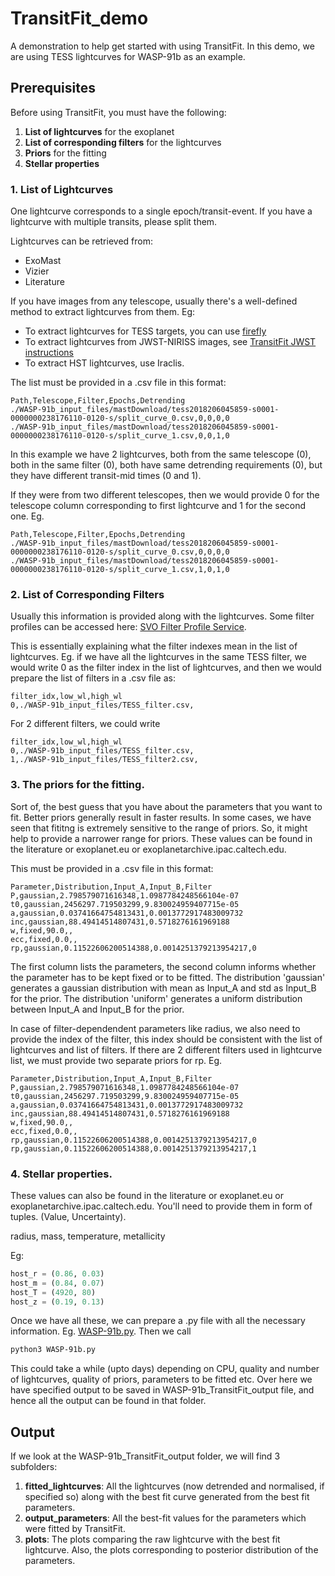 # TransitFit_demo

A demonstration to help get started with using TransitFit. In this demo, we are using TESS lightcurves for WASP-91b as an example.

## Prerequisites

Before using TransitFit, you must have the following:

1. **List of lightcurves** for the exoplanet
2. **List of corresponding filters** for the lightcurves
3. **Priors** for the fitting
4. **Stellar properties**

### 1. List of Lightcurves

One lightcurve corresponds to a single epoch/transit-event. If you have a lightcurve with multiple transits, please split them.

Lightcurves can be retrieved from:
- ExoMast
- Vizier
- Literature

If you have images from any telescope, usually there's a well-defined method to extract lightcurves from them. Eg:
- To extract lightcurves for TESS targets, you can use [firefly](https://github.com/sourestdeeds/firefly)
- To extract lightcurves from JWST-NIRISS images, see [TransitFit JWST instructions](https://github.com/SPEARNET/TransitFit/tree/master/jwst)
- To extract HST lightcurves, use Iraclis.


The list must be provided in a .csv file in this format:

```csv
Path,Telescope,Filter,Epochs,Detrending  
./WASP-91b_input_files/mastDownload/tess2018206045859-s0001-0000000238176110-0120-s/split_curve_0.csv,0,0,0,0  
./WASP-91b_input_files/mastDownload/tess2018206045859-s0001-0000000238176110-0120-s/split_curve_1.csv,0,0,1,0  
```

In this example we have 2 lightcurves, both from the same telescope (0), both in the same filter (0), both have same detrending requirements (0), but they have different transit-mid times (0 and 1).

If they were from two different telescopes, then we would provide 0 for the telescope column corresponding to first lightcurve and 1 for the second one. Eg.  
```csv
Path,Telescope,Filter,Epochs,Detrending  
./WASP-91b_input_files/mastDownload/tess2018206045859-s0001-0000000238176110-0120-s/split_curve_0.csv,0,0,0,0  
./WASP-91b_input_files/mastDownload/tess2018206045859-s0001-0000000238176110-0120-s/split_curve_1.csv,1,0,1,0  
```

### 2. List of Corresponding Filters

Usually this information is provided along with the lightcurves. Some filter profiles can be accessed here: [SVO Filter Profile Service](http://svo2.cab.inta-csic.es/theory/fps/).

This is essentially explaining what the filter indexes mean in the list of lightcurves. Eg. if we have all the lightcurves in the same TESS filter, we would write 0 as the filter index in the list of lightcurves, and then we would prepare the list of filters in a .csv file as:

```csv
filter_idx,low_wl,high_wl  
0,./WASP-91b_input_files/TESS_filter.csv,
```
For 2 different filters, we could write

```csv
filter_idx,low_wl,high_wl  
0,./WASP-91b_input_files/TESS_filter.csv,  
1,./WASP-91b_input_files/TESS_filter2.csv,  
```

### 3. The priors for the fitting. 
Sort of, the best guess that you have about the parameters that you want to fit. Better priors generally result in faster results. In some cases, we have seen that fititng is extremely sensitive to the range of priors. So, it might help to provide a narrower range for priors. These values can be found in the literature or exoplanet.eu or exoplanetarchive.ipac.caltech.edu.

This must be provided in a .csv file in this format:

```csv
Parameter,Distribution,Input_A,Input_B,Filter
P,gaussian,2.798579071616348,1.0987784248566104e-07
t0,gaussian,2456297.719503299,9.830024959407715e-05
a,gaussian,0.03741664754813431,0.0013772917483009732
inc,gaussian,88.49414514807431,0.5718276161969188  
w,fixed,90.0,,  
ecc,fixed,0.0,,  
rp,gaussian,0.11522606200514388,0.0014251379213954217,0
```

The first column lists the parameters, the second column informs whether the parameter has to be kept fixed or to be fitted. The distribution 'gaussian' generates a gaussian distribution with mean as Input_A and std as Input_B for the prior. The distribution 'uniform' generates a uniform distribution between Input_A and Input_B for the prior. 

In case of filter-dependendent parameters like radius, we also need to provide the index of the filter, this index should be consistent with the list of lightcurves and list of filters. If there are 2 different filters used in lightcurve list, we must provide two separate priors for rp. Eg.

```csv
Parameter,Distribution,Input_A,Input_B,Filter
P,gaussian,2.798579071616348,1.0987784248566104e-07
t0,gaussian,2456297.719503299,9.830024959407715e-05
a,gaussian,0.03741664754813431,0.0013772917483009732
inc,gaussian,88.49414514807431,0.5718276161969188  
w,fixed,90.0,,  
ecc,fixed,0.0,,  
rp,gaussian,0.11522606200514388,0.0014251379213954217,0
rp,gaussian,0.11522606200514388,0.0014251379213954217,1
```

### 4. Stellar properties. 
These values can also be found in the literature or exoplanet.eu or exoplanetarchive.ipac.caltech.edu. You'll need to provide them in form of tuples. (Value, Uncertainty).

radius, mass, temperature, metallicity

Eg: 
```python
host_r = (0.86, 0.03)  
host_m = (0.84, 0.07)  
host_T = (4920, 80)  
host_z = (0.19, 0.13)
```

Once we have all these, we can prepare a .py file with all the necessary information. Eg. [WASP-91b.py](https://github.com/PriyadarshiAkshay/TransitFit_demo/blob/main/WASP-91b.py). Then we call 

```bash
python3 WASP-91b.py
```

This could take a while (upto days) depending on CPU, quality and number of lightcurves, quality of priors, parameters to be fitted etc. Over here we have specified output to be saved in WASP-91b_TransitFit_output file, and hence all the output can be found in that folder.

## Output

If we look at the WASP-91b_TransitFit_output folder, we will find 3 subfolders:

1. **fitted_lightcurves**: All the lightcurves (now detrended and normalised, if specified so) along with the best fit curve generated from the best fit parameters.
2. **output_parameters**: All the best-fit values for the parameters which were fitted by TransitFit.
3. **plots**: The plots comparing the raw lightcurve with the best fit lightcurve. Also, the plots corresponding to posterior distribution of the parameters.